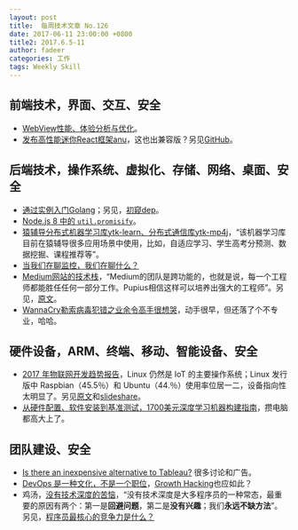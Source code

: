 ```yaml
---
layout: post
title:  每周技术文章 No.126
date: 2017-06-11 23:00:00 +0800
title2: 2017.6.5-11
author: fadeer
categories: 工作
tags: Weekly Skill
---
```


前端技术，界面、交互、安全
----
* [WebView性能、体验分析与优化](http://tech.meituan.com/WebViewPerf.html)。
* [发布高性能迷你React框架anu](http://www.cnblogs.com/rubylouvre/p/6954037.html)，这也出兼容版？另见[GitHub](https://github.com/RubyLouvre/anu)。

后端技术，操作系统、虚拟化、存储、网络、桌面、安全
----
* [通过实例入门Golang](https://huoding.com/2017/06/09/623)；另见，[初窥dep](http://tonybai.com/2017/06/08/first-glimpse-of-dep)。
* [Node.js 8 中的 `util.promisify`](https://segmentfault.com/a/1190000009727582)。
* [猿辅导分布式机器学习库ytk-learn、分布式通信库ytk-mp4j](https://www.jiqizhixin.com/articles/3ee54102-45ea-4fa4-abc8-d7b303177d1c)，“该机器学习库目前在猿辅导很多应用场景中使用，比如，自适应学习、学生高考分预测、数据挖掘、课程推荐等”。
* [当我们在聊监控，我们在聊什么？](https://blog.alswl.com/2017/06/monitoring-introducing/)
* [Medium网站的技术栈](http://www.infoq.com/cn/news/2017/06/medium-technology-stack)，“Medium的团队是跨功能的，也就是说，每一个工程师都能胜任任何一部分工作。Pupius相信这样可以培养出强大的工程师”。另见，[原文](https://medium.engineering/the-stack-that-helped-medium-drive-2-6-millennia-of-reading-time-e56801f7c492)。
* [WannaCry勒索病毒犯错之业余令高手很想哭](http://36kr.com/p/5075238.html)，动手很早，但还落了个不专业，哈哈。

硬件设备，ARM、终端、移动、智能设备、安全
----
* [2017 年物联网开发趋势报告](http://geek.csdn.net/news/detail/201440)，Linux 仍然是 IoT 的主要操作系统；Linux 发行版中 Raspbian（45.5％）和 Ubuntu（44.％）使用率位居一二，设备指向性太明显了。另见[原文](https://ianskerrett.wordpress.com/2017/04/19/iot-developer-trends-2017-edition/)和[slideshare](https://www.slideshare.net/IanSkerrett/iot-developer-survey-2017)。
* [从硬件配置、软件安装到基准测试，1700美元深度学习机器构建指南](https://www.jiqizhixin.com/articles/e90da443-f22f-453d-b18a-2e8952240df2)，攒电脑都高大上了。

团队建设、安全
----
* [Is there an inexpensive alternative to Tableau?](https://www.quora.com/Is-there-an-inexpensive-alternative-to-Tableau) 很多讨论和广告。
* [DevOps 是一种文化，不是一个职位](https://dev.jlelse.eu/devops-is-a-culture-not-a-role-be1bed149b0)，[Growth Hacking](https://www.pierrelechelle.com/interview-pedro-magrico-typeform)也应如此？
* 鸡汤，[没有技术深度的苦恼](http://blog.jobbole.com/110992/)，“没有技术深度是大多程序员的一种常态，最重要的原因有两个：第一是**回避问题**，第二是**没有兴趣**；我们**永远不缺方法**”。另见，[程序员最核心的竞争力是什么？](http://www.codeceo.com/article/what-competitiveness-programmer-have.html)



